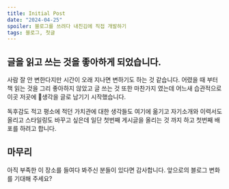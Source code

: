```yaml
---
title: Initial Post
date: "2024-04-25"
spoiler: 블로그를 쓰려다 내친김에 직접 개발하기
tags: 블로그, 첫글
---
```


## 글을 읽고 쓰는 것을 좋아하게 되었습니다.

사람 잘 안 변한다지만 시간이 오래 지나면 변하기도 하는 것 같습니다. 어렸을 때 부터 책 읽는 것을 그리 좋아하지 않았고 글 쓰는 것 또한 마찬가지 였는데 어느새 습관적으로 이곳 저곳에 생각을 글로 남기기 시작했습니다.

독후감도 적고 평소에 적던 가치관에 대한 생각들도 여기에 옮기고 자기소개와 이력서도 올리고 스타일링도 바꾸고 싶은데 일단 첫번째 게시글을 올리는 것 까지 하고 첫번째 배포를 하려고 합니다.

## 마무리

아직 부족한 이 장소를 들여다 봐주신 분들이 있다면 감사합니다. 앞으로의 블로그 변화를 기대해 주세요?
